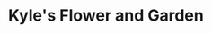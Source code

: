 ---
title: "Kyle's Flower and Garden"
url: /chardon/kyles-flower-and-garden/
shop: Garten-Center
---